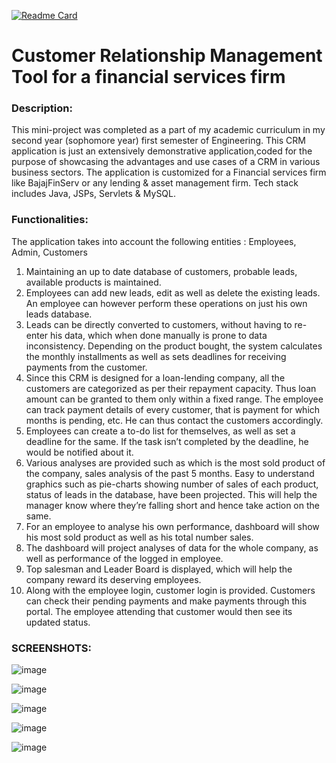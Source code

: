 [![Readme Card](https://github-readme-stats.vercel.app/api/pin/?username=Pajamajoker&repoCRM)](https://github.com/Pajamajoker/CRM)

# Customer Relationship Management Tool for a financial services firm

### Description:
This mini-project was completed as a part of my academic curriculum in my second year (sophomore year) first semester of Engineering. This CRM application is just an extensively demonstrative application,coded for the purpose of showcasing the advantages and use cases of a CRM in various business sectors. The application is customized for a Financial services firm like BajajFinServ or any lending & asset management firm. Tech stack includes Java, JSPs, Servlets & MySQL.

### Functionalities:
The application takes into account the following entities : Employees, Admin, Customers
1) Maintaining an up to date database of customers, probable leads, available products is maintained.
2) Employees can add new leads, edit as well as delete the existing leads. An employee can however perform these operations on just his own leads database.
3) Leads can be directly converted to customers, without having to re-enter his data, which when done manually is prone to data inconsistency. Depending on the product bought, the system calculates the monthly installments as well as sets deadlines for receiving payments from the customer.
4) Since this CRM is designed for a loan-lending company, all the customers are categorized as per their repayment capacity. Thus loan amount can be granted to them only within a fixed range.
The employee can track payment details of every customer, that is payment for which months is pending, etc. He can thus contact the customers accordingly.
5) Employees can create a to-do list for themselves, as well as set a deadline for the same. If the task isn’t completed by the deadline, he would be notified about it.
6) Various analyses are provided such as which is the most sold product of the company, sales analysis of the past 5 months. Easy to understand graphics such as pie-charts showing number of sales of each product, status of leads in the database, have been projected. This will help the manager know where they’re falling short and hence take action on the same.
7) For an employee to analyse his own performance, dashboard will show his most sold product as well as his total number sales.
8) The dashboard will project analyses of data for the whole company, as well as performance of the logged in employee.
9) Top salesman and Leader Board is displayed, which will help the company reward its deserving employees.
10) Along with the employee login, customer login is provided. Customers can check their pending payments and make payments through this portal. The employee attending that customer would then see its updated status.


### SCREENSHOTS:

![image](https://user-images.githubusercontent.com/46530662/68836190-ca50fb80-06df-11ea-9dee-b233e4126cc6.png)

![image](https://user-images.githubusercontent.com/46530662/68836317-10a65a80-06e0-11ea-9227-b13266f5b228.png)

![image](https://user-images.githubusercontent.com/46530662/68836344-24ea5780-06e0-11ea-8a80-78f851e14b0b.png)

![image](https://user-images.githubusercontent.com/46530662/68836386-3df30880-06e0-11ea-9e59-374c99877205.png)

![image](https://user-images.githubusercontent.com/46530662/68836364-33387380-06e0-11ea-80c3-3e737c74572e.png)

